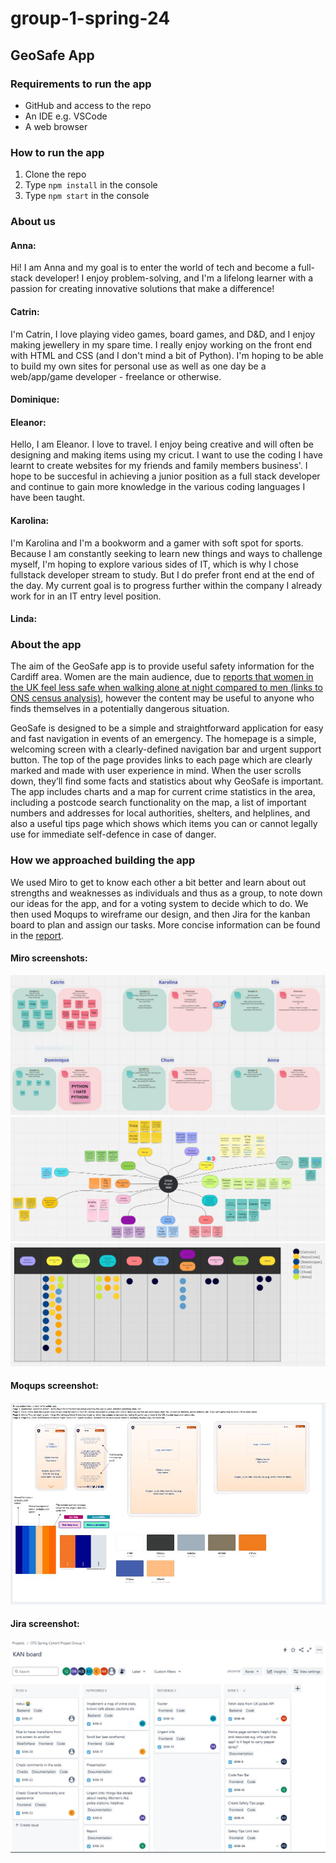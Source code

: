 # group-1-spring-24
## GeoSafe App

### Requirements to run the app
- GitHub and access to the repo
- An IDE e.g. VSCode
- A web browser

### How to run the app
1. Clone the repo
2. Type `npm install` in the console
3. Type `npm start` in the console

### About us
#### Anna:
Hi! I am Anna and my goal is to enter the world of tech and become a full-stack developer! I enjoy problem-solving, and I'm a lifelong learner with a passion for creating innovative solutions that make a difference!

#### Catrin:
I'm Catrin, I love playing video games, board games, and D&D, and I enjoy making jewellery in my spare time. I really enjoy working on the front end with HTML and CSS (and I don't mind a bit of Python). I'm hoping to be able to build my own sites for personal use as well as one day be a web/app/game developer - freelance or otherwise.

#### Dominique:


#### Eleanor:
Hello, I am Eleanor. I love to travel. I enjoy being creative and will often be designing and making items using my cricut. I want to use the coding I have learnt to create websites for my friends and family members business'. I hope to be succesful in achieving a junior position as a full stack developer and continue to gain more knowledge in the various coding languages I have been taught.

#### Karolina:
I'm Karolina and I'm a bookworm and a gamer with soft spot for sports. Because I am constantly seeking to learn new things and ways to challenge myself, I'm hoping to explore various sides of IT, which is why I chose fullstack developer stream to study. But I do prefer front end at the end of the day. My current goal is to progress further within the company I already work for in an IT entry level position.


#### Linda:


### About the app
The aim of the GeoSafe app is to provide useful safety information for the Cardiff area. Women are the main audience, due to [reports that women in the UK feel less safe when walking alone at night compared to men (links to ONS census analysis)](https://www.ons.gov.uk/peoplepopulationandcommunity/crimeandjustice/bulletins/perceptionsofpersonalsafetyandexperiencesofharassmentgreatbritain/2to27june2021), however the content may be useful to anyone who finds themselves in a potentially dangerous situation.

GeoSafe is designed to be a simple and straightforward application for easy and fast navigation in events of an emergency. The homepage is a simple, welcoming screen with a clearly-defined navigation bar and urgent support button. The top of the page provides links to each page which are clearly marked and made with user experience in mind. When the user scrolls down, they’ll find some facts and statistics about why GeoSafe is important. The app includes charts and a map for current crime statistics in the area, including a postcode search functionality on the map, a list of important numbers and addresses for local authorities, shelters, and helplines, and also a useful tips page which shows which items you can or cannot legally use for immediate self-defence in case of danger.

### How we approached building the app
We used Miro to get to know each other a bit better and learn about out strengths and weaknesses as individuals and thus as a group, to note down our ideas for the app, and for a voting system to decide which to do. We then used Moqups to wireframe our design, and then Jira for the kanban board to plan and assign our tasks. More concise information can be found in the [report]().

#### Miro screenshots:
![Screenshot of the strengths and weaknesses board on Miro where each of the 6 of us added our technical and non-technical strengths and weaknesses.](Documentation%20Screenshots/MiroStrengthsWeaknesses.JPG)
![Screenshot of our mind map on Miro, showing many different ideas with features, comments, and other notes branching off them.](Documentation%20Screenshots/MiroMindMap.JPG)
![Screenshot of our dot voting system on Miro showing how the women's safety app won by a landslide 24 votes (out of a total of 43 votes cast).](Documentation%20Screenshots/MiroDotVoting.JPG)

#### Moqups screenshot:
![Screenshot of the wireframe for the app on Moqups. There are ideas for a colour theme, taking into consideration colour theory and what different colours and colour combinations can mean or what emotions they can instil.](Documentation%20Screenshots/MoqupsWireframe.JPG)

#### Jira screenshot:
![Screenshot of the kanban board on Jira, showing a distribution of tasks in columns reading, from left to right: To Do, In Progress, Test/Debug, Done.](Documentation%20Screenshots/JiraKanbanBoard.JPG)

